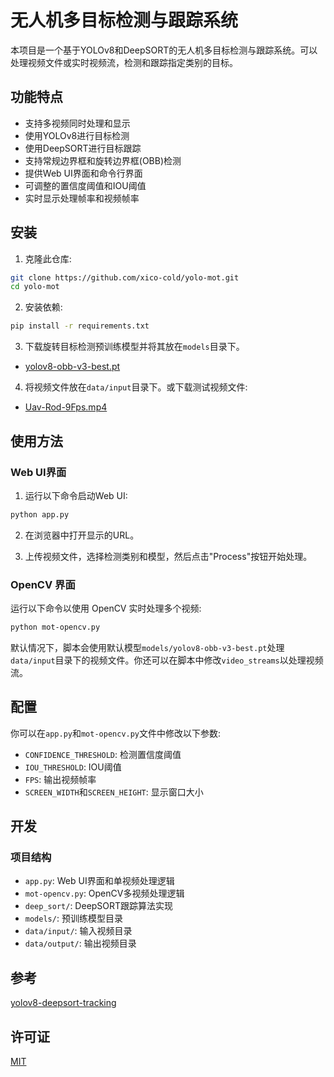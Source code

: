 # 无人机多目标检测与跟踪系统

本项目是一个基于YOLOv8和DeepSORT的无人机多目标检测与跟踪系统。可以处理视频文件或实时视频流，检测和跟踪指定类别的目标。

## 功能特点

- 支持多视频同时处理和显示
- 使用YOLOv8进行目标检测
- 使用DeepSORT进行目标跟踪
- 支持常规边界框和旋转边界框(OBB)检测
- 提供Web UI界面和命令行界面
- 可调整的置信度阈值和IOU阈值
- 实时显示处理帧率和视频帧率

## 安装

1. 克隆此仓库:

```bash
git clone https://github.com/xico-cold/yolo-mot.git
cd yolo-mot
```

2. 安装依赖:

```bash
pip install -r requirements.txt
```

3. 下载旋转目标检测预训练模型并将其放在`models`目录下。

- [yolov8-obb-v3-best.pt](https://drive.filen.io/d/54121a7a-86d6-49a4-87c6-95e202a91e5d#AKQCqMMODmzDlttM5FFZMRAABFLN2GEZ)

4. 将视频文件放在`data/input`目录下。或下载测试视频文件:

- [Uav-Rod-9Fps.mp4](https://drive.filen.io/d/60abebd9-57b6-4695-a369-52f360b09881#gslBaataGbmKbhKrK5jwE0SbrtaYE9QN)

## 使用方法

### Web UI界面

1. 运行以下命令启动Web UI:

```bash
python app.py
```

2. 在浏览器中打开显示的URL。

3. 上传视频文件，选择检测类别和模型，然后点击"Process"按钮开始处理。

### OpenCV 界面

运行以下命令以使用 OpenCV 实时处理多个视频:

```bash
python mot-opencv.py
```

默认情况下，脚本会使用默认模型`models/yolov8-obb-v3-best.pt`处理`data/input`目录下的视频文件。你还可以在脚本中修改`video_streams`以处理视频流。

## 配置

你可以在`app.py`和`mot-opencv.py`文件中修改以下参数:

- `CONFIDENCE_THRESHOLD`: 检测置信度阈值
- `IOU_THRESHOLD`: IOU阈值
- `FPS`: 输出视频帧率
- `SCREEN_WIDTH`和`SCREEN_HEIGHT`: 显示窗口大小

## 开发

### 项目结构

- `app.py`: Web UI界面和单视频处理逻辑
- `mot-opencv.py`: OpenCV多视频处理逻辑
- `deep_sort/`: DeepSORT跟踪算法实现
- `models/`: 预训练模型目录
- `data/input/`: 输入视频目录
- `data/output/`: 输出视频目录


## 参考

[yolov8-deepsort-tracking](https://github.com/KdaiP/yolov8-deepsort-tracking)

## 许可证

[MIT](https://choosealicense.com/licenses/mit/)